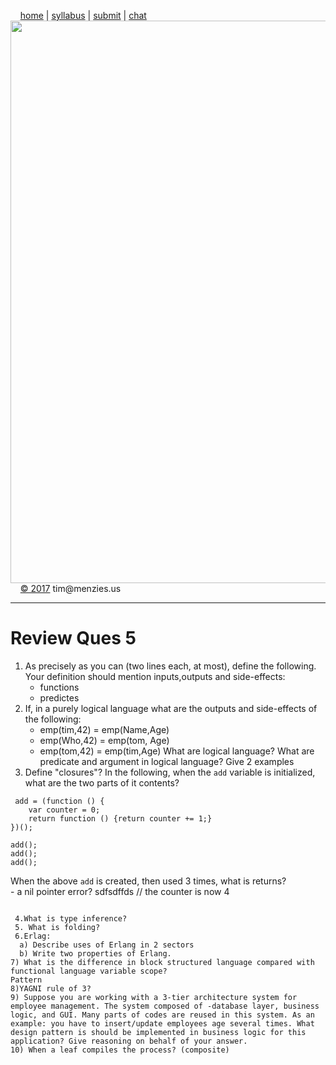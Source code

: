&nbsp;&nbsp;&nbsp;&nbsp;[home](http://tiny.cc/se17) | 
[syllabus](https://github.com/txt/se17/blob/master/doc/syllabus.md) | 
[submit](http://tiny.cc/se17give) |
[chat](https://se17.slack.com/)  
[<img width=900 src="https://raw.githubusercontent.com/txt/se17/master/img/se17.png">](http://tiny.cc/se17)   <br>
&nbsp;&nbsp;&nbsp;&nbsp;[&copy; 2017](https://github.com/txt/se17/blob/master/LICENSE.md) tim&commat;menzies.us<br>

________________
# Review Ques 5

1. As precisely as you can (two lines each, at most), define the following.  Your definition should mention inputs,outputs and side-effects:
    - functions
    - predictes
2. If, in a purely logical language what are the outputs and side-effects of the following:
    - emp(tim,42) = emp(Name,Age)
    - emp(Who,42)  =  emp(tom, Age)
    - emp(tom,42) = emp(tim,Age)
What are logical language? What are predicate and argument in logical language? Give 2 examples
3. Define "closures"? In the following, when the `add` variable is initialized, what are the two parts of it contents?

```
 add = (function () {
    var counter = 0;
    return function () {return counter += 1;}
})();

add();
add();
add();
```
When the above `add` is created, then used 3 times, what is returns?             
    - a nil pointer error? sdfsdffds
// the counter is now 4
```
 
 4.What is type inference?
 5. What is folding?
 6.Erlag: 
  a) Describe uses of Erlang in 2 sectors
  b) Write two properties of Erlang.
7) What is the difference in block structured language compared with functional language variable scope?
Pattern
8)YAGNI rule of 3?
9) Suppose you are working with a 3-tier architecture system for employee management. The system composed of -database layer, business logic, and GUI. Many parts of codes are reused in this system. As an example: you have to insert/update employees age several times. What design pattern is should be implemented in business logic for this application? Give reasoning on behalf of your answer.
10) When a leaf compiles the process? (composite)
